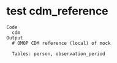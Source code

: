 # test cdm_reference

    Code
      cdm
    Output
      # OMOP CDM reference (local) of mock
      
      Tables: person, observation_period

